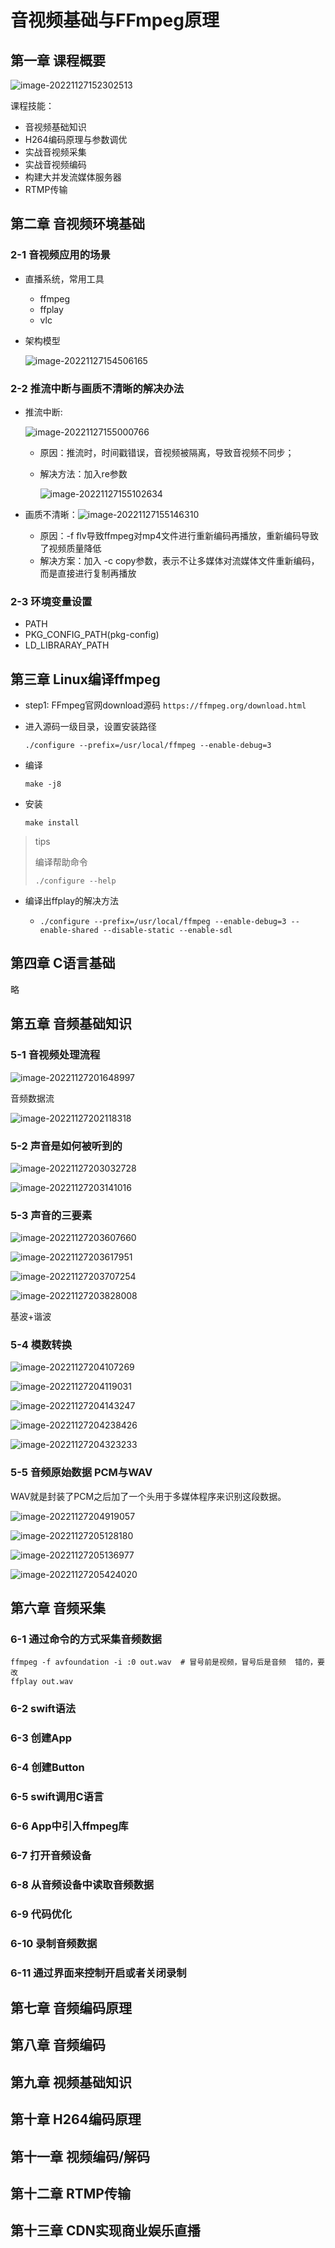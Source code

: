 # 音视频基础与FFmpeg原理

## 第一章 课程概要

![image-20221127152302513](https://pic-1304959529.cos.ap-guangzhou.myqcloud.com/DB/image-20221127152302513.png)

课程技能：

- 音视频基础知识
- H264编码原理与参数调优
- 实战音视频采集
- 实战音视频编码
- 构建大并发流媒体服务器
- RTMP传输

## 第二章 音视频环境基础

### 2-1 音视频应用的场景

- 直播系统，常用工具

  - ffmpeg
  - ffplay
  - vlc

- 架构模型

  ![image-20221127154506165](https://pic-1304959529.cos.ap-guangzhou.myqcloud.com/DB/image-20221127154506165.png)

### 2-2 推流中断与画质不清晰的解决办法

- 推流中断:

  ![image-20221127155000766](https://pic-1304959529.cos.ap-guangzhou.myqcloud.com/DB/image-20221127155000766.png)

  - 原因：推流时，时间戳错误，音视频被隔离，导致音视频不同步；

  - 解决方法：加入re参数

    ![image-20221127155102634](https://pic-1304959529.cos.ap-guangzhou.myqcloud.com/DB/image-20221127155102634.png)

- 画质不清晰：![image-20221127155146310](https://pic-1304959529.cos.ap-guangzhou.myqcloud.com/DB/image-20221127155146310.png)

  - 原因：-f flv导致ffmpeg对mp4文件进行重新编码再播放，重新编码导致了视频质量降低
  - 解决方案：加入 -c copy参数，表示不让多媒体对流媒体文件重新编码，而是直接进行复制再播放

### 2-3 环境变量设置

- PATH
- PKG_CONFIG_PATH(pkg-config)
- LD_LIBRARAY_PATH

## 第三章 Linux编译ffmpeg

- step1: FFmpeg官网download源码 `https://ffmpeg.org/download.html`

- 进入源码一级目录，设置安装路径

  ```
  ./configure --prefix=/usr/local/ffmpeg --enable-debug=3
  ```

- 编译

  ```shell
  make -j8
  ```

- 安装

  ```shell
  make install
  ```

> tips
>
> 编译帮助命令
>
> ```shell
> ./configure --help
> ```

- 编译出ffplay的解决方法

  - ```shell
    ./configure --prefix=/usr/local/ffmpeg --enable-debug=3 --enable-shared --disable-static --enable-sdl
    ```

 ## 第四章 C语言基础

略

 ## 第五章 音频基础知识

### 5-1 音视频处理流程

![image-20221127201648997](https://pic-1304959529.cos.ap-guangzhou.myqcloud.com/DB/image-20221127201648997.png)



音频数据流

![image-20221127202118318](https://pic-1304959529.cos.ap-guangzhou.myqcloud.com/DB/image-20221127202118318.png)



### 5-2 声音是如何被听到的

![image-20221127203032728](https://pic-1304959529.cos.ap-guangzhou.myqcloud.com/DB/image-20221127203032728.png)

![image-20221127203141016](https://pic-1304959529.cos.ap-guangzhou.myqcloud.com/DB/image-20221127203141016.png)



### 5-3 声音的三要素

![image-20221127203607660](https://pic-1304959529.cos.ap-guangzhou.myqcloud.com/DB/image-20221127203607660.png)

![image-20221127203617951](https://pic-1304959529.cos.ap-guangzhou.myqcloud.com/DB/image-20221127203617951.png)

![image-20221127203707254](https://pic-1304959529.cos.ap-guangzhou.myqcloud.com/DB/image-20221127203707254.png)

![image-20221127203828008](https://pic-1304959529.cos.ap-guangzhou.myqcloud.com/DB/image-20221127203828008.png)

基波+谐波



### 5-4 模数转换

![image-20221127204107269](https://pic-1304959529.cos.ap-guangzhou.myqcloud.com/DB/image-20221127204107269.png)

![image-20221127204119031](https://pic-1304959529.cos.ap-guangzhou.myqcloud.com/DB/image-20221127204119031.png)

![image-20221127204143247](https://pic-1304959529.cos.ap-guangzhou.myqcloud.com/DB/image-20221127204143247.png)

![image-20221127204238426](https://pic-1304959529.cos.ap-guangzhou.myqcloud.com/DB/image-20221127204238426.png)

![image-20221127204323233](https://pic-1304959529.cos.ap-guangzhou.myqcloud.com/DB/image-20221127204323233.png)

### 5-5 音频原始数据 PCM与WAV

WAV就是封装了PCM之后加了一个头用于多媒体程序来识别这段数据。

![image-20221127204919057](https://pic-1304959529.cos.ap-guangzhou.myqcloud.com/DB/image-20221127204919057.png)

![image-20221127205128180](https://pic-1304959529.cos.ap-guangzhou.myqcloud.com/DB/image-20221127205128180.png)

![image-20221127205136977](https://pic-1304959529.cos.ap-guangzhou.myqcloud.com/DB/image-20221127205136977.png)



![image-20221127205424020](https://pic-1304959529.cos.ap-guangzhou.myqcloud.com/DB/image-20221127205424020.png)

## 第六章 音频采集

### 6-1 通过命令的方式采集音频数据

```shell
ffmpeg -f avfoundation -i :0 out.wav  # 冒号前是视频，冒号后是音频  错的，要改
ffplay out.wav
```



### 6-2 swift语法



### 6-3 创建App



### 6-4 创建Button



### 6-5 swift调用C语言



### 6-6 App中引入ffmpeg库



### 6-7 打开音频设备



### 6-8 从音频设备中读取音频数据



### 6-9 代码优化



### 6-10 录制音频数据



### 6-11 通过界面来控制开启或者关闭录制



## 第七章 音频编码原理



## 第八章 音频编码



## 第九章 视频基础知识



## 第十章 H264编码原理



## 第十一章 视频编码/解码



## 第十二章 RTMP传输



## 第十三章 CDN实现商业娱乐直播

